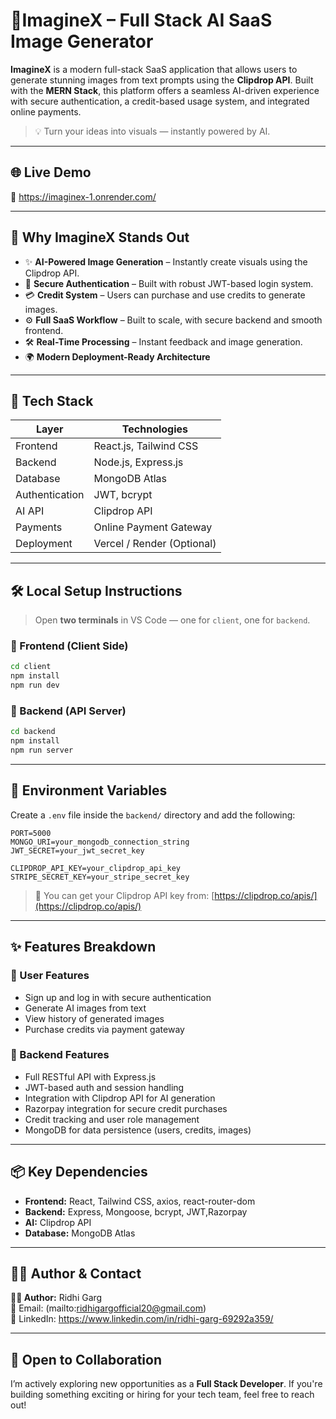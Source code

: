 # 🧠ImagineX – Full Stack AI SaaS Image Generator

**ImagineX** is a modern full-stack SaaS application that allows users to generate stunning images from text prompts using the **Clipdrop API**. Built with the **MERN Stack**, this platform offers a seamless AI-driven experience with secure authentication, a credit-based usage system, and integrated online payments.

> 💡 Turn your ideas into visuals — instantly powered by AI.

---

## 🌐 Live Demo

🚀 https://imaginex-1.onrender.com/

---

## 🎯 Why ImagineX Stands Out

- ✨ **AI-Powered Image Generation** – Instantly create visuals using the Clipdrop API.
- 🔐 **Secure Authentication** – Built with robust JWT-based login system.
- 💳 **Credit System** – Users can purchase and use credits to generate images.
- ⚙️ **Full SaaS Workflow** – Built to scale, with secure backend and smooth frontend.
- 🛠️ **Real-Time Processing** – Instant feedback and image generation.
- 🌍 **Modern Deployment-Ready Architecture**

---

## 🧰 Tech Stack

| Layer         | Technologies                          |
|---------------|----------------------------------------|
| Frontend      | React.js, Tailwind CSS                 |
| Backend       | Node.js, Express.js                    |
| Database      | MongoDB Atlas                          |
| Authentication| JWT, bcrypt                            |
| AI API        | Clipdrop API                           |
| Payments      | Online Payment Gateway                 |
| Deployment    | Vercel / Render (Optional)             |

---

## 🛠️ Local Setup Instructions

> Open **two terminals** in VS Code — one for `client`, one for `backend`.

### 🔹 Frontend (Client Side)

```bash
cd client
npm install
npm run dev
```

### 🔹 Backend (API Server)

```bash
cd backend
npm install
npm run server
```

---

## 🔐 Environment Variables

Create a `.env` file inside the `backend/` directory and add the following:

```env
PORT=5000
MONGO_URI=your_mongodb_connection_string
JWT_SECRET=your_jwt_secret_key

CLIPDROP_API_KEY=your_clipdrop_api_key
STRIPE_SECRET_KEY=your_stripe_secret_key
```

> 🧠 You can get your Clipdrop API key from: [https://clipdrop.co/apis/](https://clipdrop.co/apis/)

---

## ✨ Features Breakdown

### 👤 User Features

- Sign up and log in with secure authentication
- Generate AI images from text
- View history of generated images
- Purchase credits via payment gateway

### 🧰 Backend Features

- Full RESTful API with Express.js
- JWT-based auth and session handling
- Integration with Clipdrop API for AI generation
- Razorpay integration for secure credit purchases
- Credit tracking and user role management
- MongoDB for data persistence (users, credits, images)

---

## 📦 Key Dependencies

- **Frontend:** React, Tailwind CSS, axios, react-router-dom
- **Backend:** Express, Mongoose, bcrypt, JWT,Razorpay
- **AI:** Clipdrop API
- **Database:** MongoDB Atlas

---

## 👨‍💻 Author & Contact

**🧑‍💻 Author:** Ridhi Garg  
📧 Email: (mailto:ridhigargofficial20@gmail.com)  
🔗 LinkedIn: https://www.linkedin.com/in/ridhi-garg-69292a359/

---

## 🤝 Open to Collaboration

I’m actively exploring new opportunities as a **Full Stack Developer**. If you're building something exciting or hiring for your tech team, feel free to reach out!
